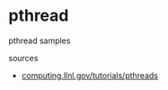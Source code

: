 # pthread
pthread samples

sources
* [computing.llnl.gov/tutorials/pthreads](https://computing.llnl.gov/tutorials/pthreads/)
